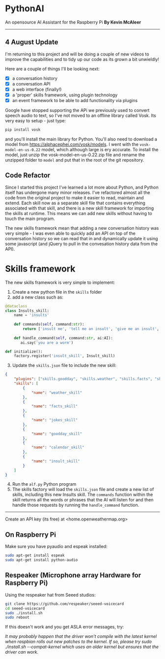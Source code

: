 # PythonAI
An opensource AI Assistant for the Raspberry Pi
**By Kevin McAleer**

---

## 4 August Update
I'm returning to this project and will be doing a couple of new videos to improve the capabilities and to tidy up our code as its grown a bit unwieldly!

Here are a couple of things I'll be looking next:
- [x] a conversation history 
- [X] a conversation API
- [X] a web interface (finally!)
- [X] a 'proper' skills framework, using plugin technology
- [X] an event framework to be able to add functionality via plugins

Google have stopped supporting the APi we previously used to convert speech audio to text, so I've not moved to an offline library called Vosk. Its very easy to setup - just type:
``` bash
pip install vosk
```
and you'll install the main library for Python.
You'll also need to download a model from <https://alphacephei.com/vosk/models>. I went with the `vosk-model-en-us-0.22` model, which although large is ery accurate. To install the model, just unzip the vosk-model-en-us-0.22.zip file and rename the unzipped folder to `model` and put that in the root of the git repository.

## Code Refactor
Since I started this project I've learned a lot more about Python, and Python itself has undergone many minor releases.
I've refactored almost all the code from the original project to make it easier to read, maintain and extend. Each skill now as a separate skill file that contains everything associated with that skill, and there is a new skill framework for importing the skills at runtime. This means we can add new skills without having to touch the main program.

The new skills framework mean that adding a new conversation history was very simple - I was even able to quickly add an API on top of the conversation history so we can read that in and dynamically update it using some javascript (and jQuery to pull in the convesation history data from the API).

# Skills framework
The new skills framework is very simple to implement:
1. Create a new python file in the `skills` folder
2. add a new class such as:

``` python
@dataclass
class Insults_skill:
    name = 'insults'
    
    def commands(self, command:str):
        return ['insult me', 'tell me an insult', 'give me an insult', 'roast me']
        
    def handle_command(self, command:str, ai:AI):
       ai.say('you are a worm')

def initialize():
    factory.register('insult_skill', Insult_skill)

```
3. Update the `skills.json` file to include the new skill:

``` json
{
    "plugins": ["skills.goodday", "skills.weather", "skills.facts", "skills.jokes", "skills.calendar", "skills.insult"],
    "skills": [
        {
            "name": "weather_skill"
        },
        {
            "name": "facts_skill"
        },
        {
            "name": "jokes_skill"
        },
        {
            "name": "goodday_skill"
        },
        {
            "name": "calendar_skill"
        },
        {
            "name": "insult_skill"
        }
    ]
}
```

4. Run the `alf.py` Python program
5. The skills factory will load the `skills.json` file and create a new list of skills, including this new Insults skill. 
The `commands` function within the skill returns all the words or phrases that the AI will listen for and then handle those requests by running the `handle_command` function.

---

Create an API key (its free) at <home.openweathermap.org>


## On Raspberry Pi

Make sure you have pyaudio and espeak installed:

```bash
sudo apt-get install espeak
sudo apt-get install python-audio 
```

## Respeaker (Microphone array Hardware for Raspberry Pi)
Using the respeaker hat from Seeed studios:

```bash
git clone https://github.com/respeaker/seeed-voicecard
cd seeed-voicecard
sudo ./install.sh
sudo reboot
```

If this doesn't work and you get ASLA error messages, try:

*It may probably happen that the driver won't compile with the latest kernel when raspbian rolls out new patches to the kernel. If so, please try sudo ./install.sh --compat-kernel which uses an older kernel but ensures that the driver can work.*
